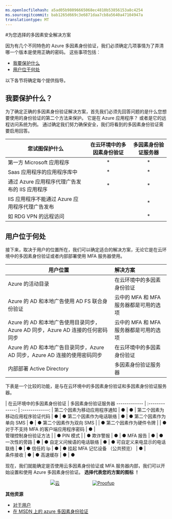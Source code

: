 ```yaml
---
ms.openlocfilehash: a5ad05b98096665068ec4810b53856153a8c4254
ms.sourcegitcommit: bab1265d669c3e6871daa7cb8a5640a47104947a
translationtype: MT
---
```

<properties 
    pageTitle="Azure 的多因素身份验证-快速入门" 
    description="选择最适合您问什么上午试图保护我和在哪里找到我的用户的多因素身份验证 secutiry 解决方案。  然后，选择云，MFA 服务器或 AD FS。" 
    services="multi-factor-authentication" 
    documentationCenter="" 
    authors="billmath" 
    manager="stevenpo" 
    editor="curtland"/>

<tags 
    ms.service="multi-factor-authentication" 
    ms.workload="identity" 
    ms.tgt_pltfrm="na" 
    ms.devlang="na" 
    ms.topic="get-started-article" 
    ms.date="08/24/2015" 
    ms.author="billmath"/>

#为您选择的多因素安全解决方案

因为有几个不同特色的 Azure 多因素身份验证，我们必须确定几项事情为了弄清哪一个版本是使用正确的密码。  这些事项包括︰

-   [我要保护什么](#what-am-i-trying-to-secure)
-   [用户位于何处](#where-are-the-users-located)

以下各节将确定每个提供指导。

## 我要保护什么？

为了确定正确的多因素身份验证解决方案，首先我们必须先回答问题的是什么您想要使用的身份验证的第二个方法来保护。  它是在 Azure 应用程序？  或者是它的远程访问系统为例。  通过确定我们努力确保安全，我们将看到的多因素身份验证需要启用回答。  



您试图保护什么| 在云环境中的多因素身份验证|多因素身份验证服务器 
------------- | :-------------: | :-------------: |
第一方 Microsoft 应用程序|* |* |
Saas 应用程序的应用程序库中|* |* |
通过 Azure 应用程序代理广告发布的 IIS 应用程序|* |* |
IIS 应用程序不能通过 Azure 应用程序代理广告发布 | |* |
如 RDG VPN 的远程访问| |* |



## 用户位于何处

接下来，取决于用户的位置所在，我们可以确定适合的解决方案，无论它是在云环境中的多因素身份验证或者内部部署使用 MFA 服务器使用。



用户位置| 解决方案
------------- | :------------- | 
Azure 的活动目录| 在云环境中的多因素身份验证|
Azure 的 AD 和本地广告使用 AD FS 联合身份验证| 云中的 MFA 和 MFA 服务器都是可用的选项 
Azure 的 AD 和本地广告使用目录同步，Azure AD 同步，Azure AD 连接的任何密码同步|云中的 MFA 和 MFA 服务器都是可用的选项 
Azure 的 AD 和本地广告目录同步，Azure AD 同步，Azure AD 连接的使用密码同步|在云环境中的多因素身份验证
内部部署 Active Directory|多因素身份验证服务器

下表是一个比较的功能，是与在云环境中的多因素身份验证和多因素身份验证服务器。

 | 在云环境中的多因素身份验证 | 多因素身份验证服务器
------------- | :-------------: | :-------------: |
第二个因素为移动应用程序通知 | ● | ● |
第二个因素为移动应用程序验证代码 | ● | ●
第二个因素作为电话联络 | ● | ● 
第二个因素作为单向 SMS | ● | ●
第二个因素作为双向 SMS |  | ● 
第二个因素作为硬件令牌 |  | ● 
对于不支持 MFA 的客户端应用程序密码 | ● |  
管理控制身份验证方法 |  | ● 
PIN 模式 |  | ●
欺诈警报 | ● | ●
MFA 报告 | ● | ● 
一次性的旁路 | ● | ● 
自定义问候语的电话联络 | ● | ● 
可自定义来电显示的电话联络 | ● | ● 
信任的 Ip | ● | ● 
挂起 MFA 记忆设备 （公共预览） | ● |  
条件接收 | ● | ● 
高速缓存 | ● | ● 

现在，我们就能确定是否使用云多因素身份验证或 MFA 服务器内部，我们可以开始设置和使用 Azure 多因素身份验证。   **选择代表您的方案的图标 ！**

<center>




[![云](./media/multi-factor-authentication-get-started/cloud2.png)](multi-factor-authentication-get-started-cloud.md)  &nbsp;&nbsp;&nbsp;&nbsp;&nbsp;&nbsp;&nbsp;&nbsp;&nbsp;&nbsp;&nbsp;&nbsp;&nbsp;&nbsp;&nbsp;&nbsp;&nbsp;&nbsp;&nbsp;&nbsp;&nbsp;&nbsp;&nbsp;&nbsp;&nbsp;[![Proofup](./media/multi-factor-authentication-get-started/server2.png)](multi-factor-authentication-get-started-server.md) &nbsp;&nbsp;&nbsp;&nbsp;&nbsp;
</center>

**其他资源**

* [对于用户](multi-factor-authentication-end-user.md)
* [在 MSDN 上的 azure 多因素身份验证](https://msdn.microsoft.com/library/azure/dn249471.aspx) 

